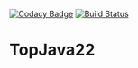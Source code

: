 [![Codacy Badge](https://app.codacy.com/project/badge/Grade/cd55e7ce96824ec88954abffb274b0be)](https://app.codacy.com/gh/sokolovnnov/TopJava22/dashboard)
[![Build Status](https://api.travis-ci.com/JavaWebinar/topjava.svg?branch=master)](https://travis-ci.com/JavaWebinar/topjava)

# TopJava22
